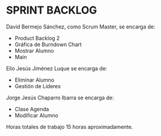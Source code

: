 # SPRINT BACKLOG

David Bermejo Sánchez, como Scrum Master, se encarga de:

* Product Backlog 2
* Gráfica de Burndown Chart
* Mostrar Alumno
* Main


Elio Jesús Jiménez Luque se encarga de:

* Eliminar Alumno
* Gestión de Líderes


Jorge Jesús Chaparro Ibarra se encarga de:

* Clase Agenda
* Modificar Alumno


Horas totales de trabajo 15 horas aproximadamente.
